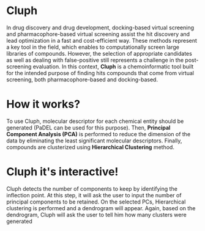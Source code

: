 # Cluph

In drug discovery and drug development, docking-based virtual screening and pharmacophore-based virtual screening assist the hit discovery and lead optimization in a fast and cost-efficient way. These methods represent a key tool in the field, which enables to computationally screen large libraries of compounds. However, the selection of appropriate candidates as well as dealing with false-positive still represents a challenge in the post-screening evaluation. 
In this context, **Cluph** is a chemoinformatic tool built for the intended purpose of finding hits compounds that come from virtual screening, both pharmacophore-based and docking-based. 

# How it works?  
To use Cluph, molecular descriptor for each chemical entity should be generated (PaDEL can be used for this purpose). Then, **Principal Component Analysis (PCA)** is performed to reduce the dimension of the data by eliminating the least significant molecular descriptors. Finally, compounds are clusterized using **Hierarchical Clustering** method.

# Cluph it's interactive!
Cluph detects the number of components to keep by identifying the inflection point. At this step, it will ask the user to input the number of principal components to be retained. On the selected PCs, Hierarchical clustering is performed and a dendrogram will appear. Again, based on the dendrogram, Cluph will ask the user to tell him how many clusters were generated
